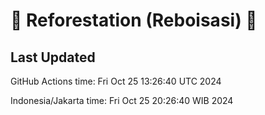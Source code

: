 
# 🌳 Reforestation (Reboisasi) 🌲

## Last Updated

GitHub Actions time: Fri Oct 25 13:26:40 UTC 2024

Indonesia/Jakarta time: Fri Oct 25 20:26:40 WIB 2024
